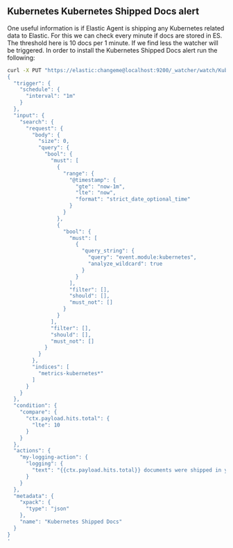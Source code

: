 ## Kubernetes Kubernetes Shipped Docs alert

One useful information is if Elastic Agent is shipping any Kubernetes related data to Elastic.
For this we can check every minute if docs are stored in ES. The threshold here is 10 docs per 1 minute.
If we find less the watcher will be triggered.
In order to install the Kubernetes Shipped Docs alert run the following:
```bash
curl -X PUT "https://elastic:changeme@localhost:9200/_watcher/watch/Kubernetes-Shipped-Docs?pretty" -k -H 'Content-Type: application/json' -d'
{
  "trigger": {
    "schedule": {
      "interval": "1m"
    }
  },
  "input": {
    "search": {
      "request": {
        "body": {
          "size": 0,
          "query": {
            "bool": {
              "must": [
                {
                  "range": {
                    "@timestamp": {
                      "gte": "now-1m",
                      "lte": "now",
                      "format": "strict_date_optional_time"
                    }
                  }
                },
                {
                  "bool": {
                    "must": [
                      {
                        "query_string": {
                          "query": "event.module:kubernetes",
                          "analyze_wildcard": true
                        }
                      }
                    ],
                    "filter": [],
                    "should": [],
                    "must_not": []
                  }
                }
              ],
              "filter": [],
              "should": [],
              "must_not": []
            }
          }
        },
        "indices": [
          "metrics-kubernetes*"
        ]
      }
    }
  },
  "condition": {
    "compare": {
      "ctx.payload.hits.total": {
        "lte": 10
      }
    }
  },
  "actions": {
    "my-logging-action": {
      "logging": {
        "text": "{{ctx.payload.hits.total}} documents were shipped in your Kubernetes indexes during the last minute. Threshold is at least 10."
      }
    }
  },
  "metadata": {
    "xpack": {
      "type": "json"
    },
    "name": "Kubernetes Shipped Docs"
  }
}
'
```